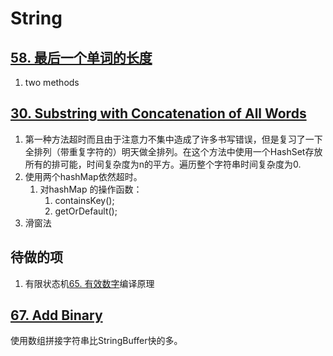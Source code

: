 # String

## [58. 最后一个单词的长度](https://leetcode-cn.com/problems/length-of-last-word/)

1. two methods

## [30. Substring with Concatenation of All Words](https://leetcode-cn.com/problems/substring-with-concatenation-of-all-words/)

1. 第一种方法超时而且由于注意力不集中造成了许多书写错误，但是复习了一下全排列（带重复字符的）明天做全排列。在这个方法中使用一个HashSet存放所有的排可能，时间复杂度为n的平方。遍历整个字符串时间复杂度为0.
2. 使用两个hashMap依然超时。
   1. 对hashMap 的操作函数：
      1. containsKey();
      2. getOrDefault();
3. 滑窗法

## 待做的项

1. 有限状态机[65. 有效数字](https://leetcode-cn.com/problems/valid-number/)编译原理



## [67. Add Binary](https://leetcode-cn.com/problems/add-binary/)

使用数组拼接字符串比StringBuffer快的多。









